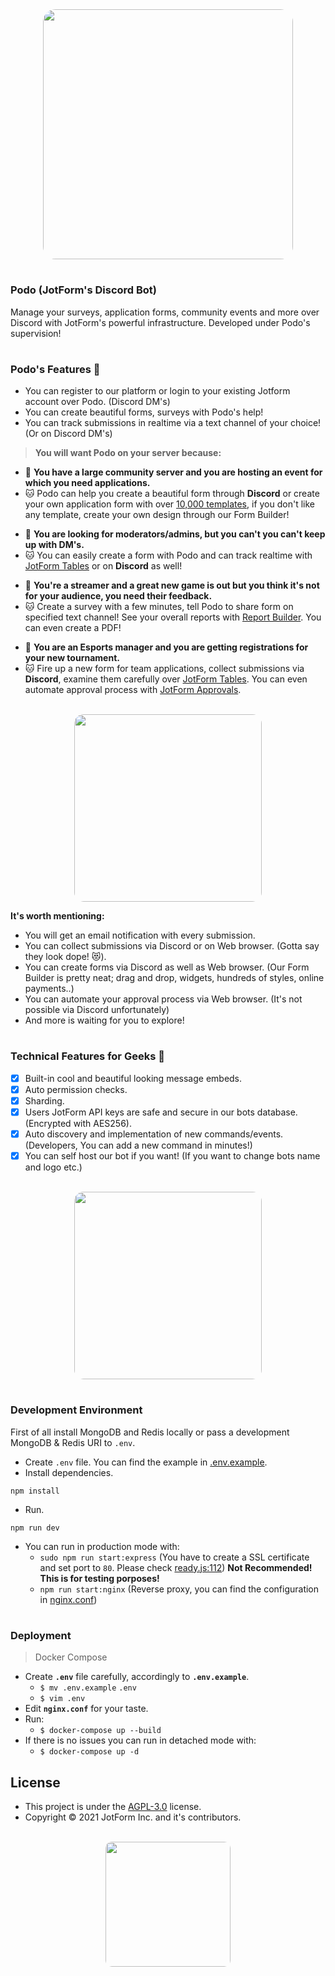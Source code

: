 <div align="center">
  <img src="https://www.jotform.com/resources/assets/podo/podo_4.png" width="400px" height="auto" style="border-radius:5%">
<br/ >
</div>

#
### Podo (JotForm's Discord Bot)

Manage your surveys, application forms, community events and more over Discord with JotForm's powerful infrastructure. Developed under Podo's supervision!

#
### Podo's Features 📝

- You can register to our platform or login to your existing Jotform account over Podo. (Discord DM's)
- You can create beautiful forms, surveys with Podo's help!
- You can track submissions in realtime via a text channel of your choice! (Or on Discord DM's)

> **You will want Podo on your server because:**

- 🤨 **You have a large community server and you are hosting an event for which you need applications.**
- 🐱 Podo can help you create a beautiful form through **Discord** or create your own application form with over [10,000 templates](https://www.jotform.com/form-templates/), if you don't like any template, create your own design through our Form Builder!

* 🤨 **You are looking for moderators/admins, but you can't you can't keep up with DM's.**
* 🐱 You can easily create a form with Podo and can track realtime with [JotForm Tables](https://www.jotform.com/products/tables/) or on **Discord** as well!

- 🤨 **You're a streamer and a great new game is out but you think it's not for your audience, you need their feedback.**
- 🐱 Create a survey with a few minutes, tell Podo to share form on specified text channel! See your overall reports with [Report Builder](https://www.jotform.com/products/report-builder/). You can even create a PDF!

* 🤨 **You are an Esports manager and you are getting registrations for your new tournament.**
* 🐱 Fire up a new form for team applications, collect submissions via **Discord**, examine them carefully over [JotForm Tables](https://www.jotform.com/products/tables/). You can even automate approval process with [JotForm Approvals](https://www.jotform.com/products/approvals/).



<div align="center">
<br/ >
  <img src="https://www.jotform.com/resources/assets/podo/podo_11.png" width="300px" height="auto" style="border-radius:5%">
<br/ >
</div>

**It's worth mentioning:**

- You will get an email notification with every submission.
- You can collect submissions via Discord or on Web browser. (Gotta say they look dope! 😻).
- You can create forms via Discord as well as Web browser. (Our Form Builder is pretty neat; drag and drop, widgets, hundreds of styles, online payments..)
- You can automate your approval process via Web browser. (It's not possible via Discord unfortunately)
- And more is waiting for you to explore!

#
### Technical Features for Geeks 💠


- [x] Built-in cool and beautiful looking message embeds.
- [x] Auto permission checks.
- [x] Sharding.
- [x] Users JotForm API keys are safe and secure in our bots database. (Encrypted with AES256).
- [x] Auto discovery and implementation of new commands/events. (Developers, You can add a new command in minutes!)
- [x] You can self host our bot if you want! (If you want to change bots name and logo etc.)

<div align="center">
<br/ >
  <img src="https://www.jotform.com/resources/assets/podo/podo_13.png" width="300px" height="auto" style="border-radius:5%">
<br/ >
</div>

#
### Development Environment

First of all install MongoDB and Redis locally or pass a development MongoDB & Redis URI to `.env`.

- Create `.env` file. You can find the example in [.env.example](.env.example).
- Install dependencies.

`npm install`

- Run.

`npm run dev`

- You can run in production mode with:
  - `sudo npm run start:express` (You have to create a SSL certificate and set port to `80`. Please check [ready.js:112](bot/events/ready.js)) **Not Recommended! This is for testing porposes!**
  - `npm run start:nginx` (Reverse proxy, you can find the configuration in [nginx.conf](nginx.conf))


#
### Deployment

> Docker Compose

- Create **`.env`** file carefully, accordingly to **`.env.example`**.
  - `$ mv .env.example` `.env`
  - `$ vim .env`
- Edit **`nginx.conf`** for your taste.
- Run:
  - `$ docker-compose up --build`
- If there is no issues you can run in detached mode with:
  - `$ docker-compose up -d`

## License

- This project is under the [AGPL-3.0](LICENSE.md) license.
- Copyright © 2021 JotForm Inc. and it's contributors.

<div align="center">
<br />
  <img src="https://www.jotform.com/resources/assets/logo/jotform-logo-transparent-400x100.png" width="200px" height="auto" style="border-radius:5%">
<br/ >
</div>
